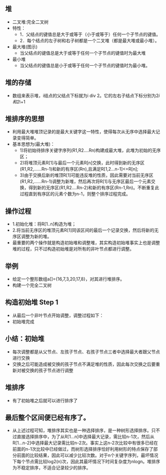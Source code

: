 ## 堆
- 二叉堆:完全二叉树
- 特性：
  - 1．父结点的键值总是大于或等于（小于或等于）任何一个子节点的键值。
  - 2．每个结点的左子树和右子树都是一个二叉堆（都是最大堆或最小堆）。
- 最大堆(图示)
  - 当父结点的键值总是大于或等于任何一个子节点的键值时为最大堆
- 最小堆  
  - 当父结点的键值总是小于或等于任何一个子节点的键值时为最小堆。

## 堆的存储
- 数组来表示堆，i结点的父结点下标就为i div 2。它的左右子结点下标分别为2*i和2*i+1

## 堆排序的思想
- 利用最大堆堆顶记录的是最大关键字这一特性，使得每次从无序中选择最大记录变得简单。
- 基本思想为(最大堆)：
  - 1)将初始待排序关键字序列(R1,R2....Rn)构建成最大堆，此堆为初始的无序区；
  - 2)将堆顶元素R[1]与最后一个元素R[n]交换，此时得到新的无序区(R1,R2,......Rn-1)和新的有序区(Rn),且满足R[1,2...n-1]<=R[n]; 
  - 3)由于交换后新的堆顶R[1]可能违反堆的性质，因此需要对当前无序区(R1,R2,......Rn-1)调整为新堆，然后再次将R[1]与无序区最后一个元素交换，得到新的无序区(R1,R2....Rn-2)和新的有序区(Rn-1,Rn)。不断重复此过程直到有序区的元素个数为n-1，则整个排序过程完成。
## 操作过程
- 1.初始化堆：将R[1..n]构造为堆；
- 2.将当前无序区的堆顶元素R[1]同该区间的最后一个记录交换，然后将新的无序区调整为新的堆。
- 最重要的两个操作就是构造初始堆和调整堆，其实构造初始堆事实上也是调整堆的过程，只不过构造初始堆是对所有的非叶节点都进行调整。

## 举例
- 给定一个整形数组a[]={16,7,3,20,17,8}，对其进行堆排序。
- 构建一个完全二叉树

## 构造初始堆 Step 1
- 从最后一个非叶节点开始调整，调整过程如下：
- 初始堆完成

## 小结：初始堆
- 每次调整都是从父节点、左孩子节点、右孩子节点三者中选择最大者跟父节点进行交换
- 交换之后可能造成被交换的孩子节点不满足堆的性质，因此每次交换之后要重新对被交换的孩子节点进行调整

## 堆排序
- 有了初始堆之后就可以进行排序了

## 最后整个区间便已经有序了。
- 从上述过程可知，堆排序其实也是一种选择排序，是一种树形选择排序。只不过直接选择排序中，为了从R[1...n]中选择最大记录，需比较n-1次，然后从R[1...n-2]中选择最大记录需比较n-2次。事实上这n-2次比较中有很多已经在前面的n-1次比较中已经做过，而树形选择排序恰好利用树形的特点保存了部分前面的比较结果，因此可以减少比较次数。对于n个关键字序列，最坏情况下每个节点需比较log2(n)次，因此其最坏情况下时间复杂度为nlogn。堆排序为不稳定排序，不适合记录较少的排序。
